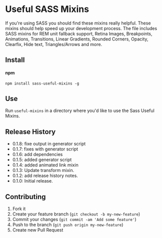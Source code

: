 Useful SASS Mixins
=============

If you're using SASS you should find these mixins really helpful. These mixins should help speed up your development process. The file includes SASS mixins for REM unit fallback support, Retina Images, Breakpoints, Animations, Transitions, Linear Gradients, Rounded Corners, Opacity, Clearfix, Hide text, Triangles/Arrows and more.

## Install
#### npm
    npm install sass-useful-mixins -g

## Use
Run ```useful-mixins``` in a directory where you'd like to use the Sass Useful Mixins.

## Release History
* 0.1.8: fixe output in generator script
* 0.1.7: fixes with generator script
* 0.1.6: add dependencies
* 0.1.5: added generator script
* 0.1.4: added animated link mixin
* 0.1.3: Update transform mixin.
* 0.1.2: add release history notes.
* 0.1.0: Initial release.

## Contributing

1. Fork it
2. Create your feature branch (`git checkout -b my-new-feature`)
3. Commit your changes (`git commit -am 'Add some feature'`)
4. Push to the branch (`git push origin my-new-feature`)
5. Create new Pull Request
